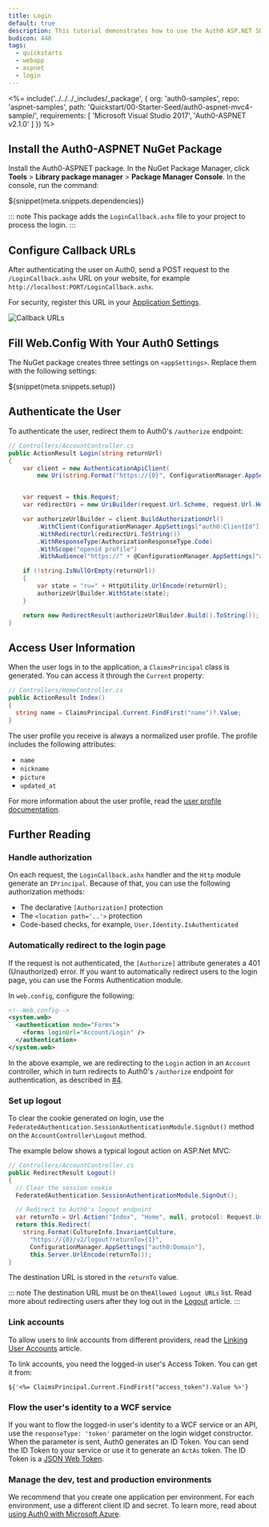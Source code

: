 ```yaml
---
title: Login
default: true
description: This tutorial demonstrates how to use the Auth0 ASP.NET SDK to add authentication and authorization to your web app
budicon: 448
tags:
  - quickstarts
  - webapp
  - aspnet
  - login
---
```


<%= include('../../../_includes/_package', {
  org: 'auth0-samples',
  repo: 'aspnet-samples',
  path: 'Quickstart/00-Starter-Seed/auth0-aspnet-mvc4-sample/',
  requirements: [
    'Microsoft Visual Studio 2017',
    'Auth0-ASPNET v2.1.0'
  ]
}) %>

## Install the Auth0-ASPNET NuGet Package

Install the Auth0-ASPNET package. In the NuGet Package Manager, click **Tools** > **Library package manager** > **Package Manager Console**. In the console, run the command: 

${snippet(meta.snippets.dependencies)}

::: note
This package adds the `LoginCallback.ashx` file to your project to process the login. 
:::

## Configure Callback URLs

After authenticating the user on Auth0, send a POST request to the `/LoginCallback.ashx` URL on your website, for example `http://localhost:PORT/LoginCallback.ashx`. 

For security, register this URL in your [Application Settings](${manage_url}/#/applications/${account.clientId}/settings).

![Callback URLs](/media/articles/server-platforms/aspnet/callback_url.png)

## Fill Web.Config With Your Auth0 Settings

The NuGet package creates three settings on `<appSettings>`. Replace them with the following settings:

${snippet(meta.snippets.setup)}

## Authenticate the User

To authenticate the user, redirect them to Auth0's `/authorize` endpoint:

```c#
// Controllers/AccountController.cs
public ActionResult Login(string returnUrl)
{
    var client = new AuthenticationApiClient(
        new Uri(string.Format("https://{0}", ConfigurationManager.AppSettings["auth0:Domain"])));


    var request = this.Request;
    var redirectUri = new UriBuilder(request.Url.Scheme, request.Url.Host, this.Request.Url.IsDefaultPort ? -1 : request.Url.Port, "LoginCallback.ashx");

    var authorizeUrlBuilder = client.BuildAuthorizationUrl()
        .WithClient(ConfigurationManager.AppSettings["auth0:ClientId"])
        .WithRedirectUrl(redirectUri.ToString())
        .WithResponseType(AuthorizationResponseType.Code)
        .WithScope("openid profile")
        .WithAudience("https://" + @ConfigurationManager.AppSettings["auth0:Domain"] + "/userinfo");

    if (!string.IsNullOrEmpty(returnUrl))
    {
        var state = "ru=" + HttpUtility.UrlEncode(returnUrl);
        authorizeUrlBuilder.WithState(state);
    }

    return new RedirectResult(authorizeUrlBuilder.Build().ToString());
}
```

## Access User Information

When the user logs in to the application, a `ClaimsPrincipal` class is generated. You can access it through the `Current` property:

```cs
// Controllers/HomeController.cs
public ActionResult Index()
{
  string name = ClaimsPrincipal.Current.FindFirst("name")?.Value;
}
```

The user profile you receive is always a normalized user profile. The profile includes the following attributes:
* `name`
* `nickname`
* `picture`
* `updated_at`

For more information about the user profile, read the [user profile documentation](/user-profile).

## Further Reading

### Handle authorization

On each request, the `LoginCallback.ashx` handler and the `Http` module generate an `IPrincipal`. Because of that, you can use the following authorization methods: 
* The declarative `[Authorization]` protection
* The `<location path='..'>` protection
* Code-based checks, for example, `User.Identity.IsAuthenticated`

### Automatically redirect to the login page

If the request is not authenticated, the `[Authorize]` attribute generates a 401 (Unauthorized) error. If you want to automatically redirect users to the login page, you can use the Forms Authentication module. 

In `web.config`, configure the following:

```xml
<!--Web.config-->
<system.web>
  <authentication mode="Forms">
    <forms loginUrl="Account/Login" />
  </authentication>
</system.web>
```

In the above example, we are redirecting to the `Login` action in an `Account` controller, which in turn redirects to Auth0's `/authorize` endpoint for authentication, as described in [#4](#4-authenticating-the-user).

### Set up logout

To clear the cookie generated on login, use the `FederatedAuthentication.SessionAuthenticationModule.SignOut()` method on the `AccountController\Logout` method.

The example below shows a typical logout action on ASP.Net MVC:

```cs
// Controllers/AccountController.cs
public RedirectResult Logout()
{
  // Clear the session cookie
  FederatedAuthentication.SessionAuthenticationModule.SignOut();

  // Redirect to Auth0's logout endpoint
  var returnTo = Url.Action("Index", "Home", null, protocol: Request.Url.Scheme );
  return this.Redirect(
    string.Format(CultureInfo.InvariantCulture,
      "https://{0}/v2/logout?returnTo={1}",
      ConfigurationManager.AppSettings["auth0:Domain"],
      this.Server.UrlEncode(returnTo)));
}
```

The destination URL is stored in the `returnTo` value. 

::: note 
The destination URL must be on the`Allowed Logout URLs` list. Read more about redirecting users after they log out in the [Logout](/logout#redirecting-users-after-logout) article.
:::

### Link accounts

To allow users to link accounts from different providers, read the [Linking User Accounts](/link-accounts) article.

To link accounts, you need the logged-in user's Access Token. You can get it from:

```
${'<%= ClaimsPrincipal.Current.FindFirst("access_token").Value %>'}
```

### Flow the user's identity to a WCF service

If you want to flow the logged-in user's identity to a WCF service or an API, use the `responseType: 'token'` parameter on the login widget constructor. When the parameter is sent, Auth0 generates an ID Token. You can send the ID Token to your service or use it to generate an `ActAs` token. The ID Token is a [JSON Web Token](http://tools.ietf.org/html/draft-ietf-oauth-json-web-token-06).

### Manage the dev, test and production environments

We recommend that you create one application per environment. For each environment, use a different client ID and secret. To learn more, read about [using Auth0 with Microsoft Azure](/azure-tutorial).
